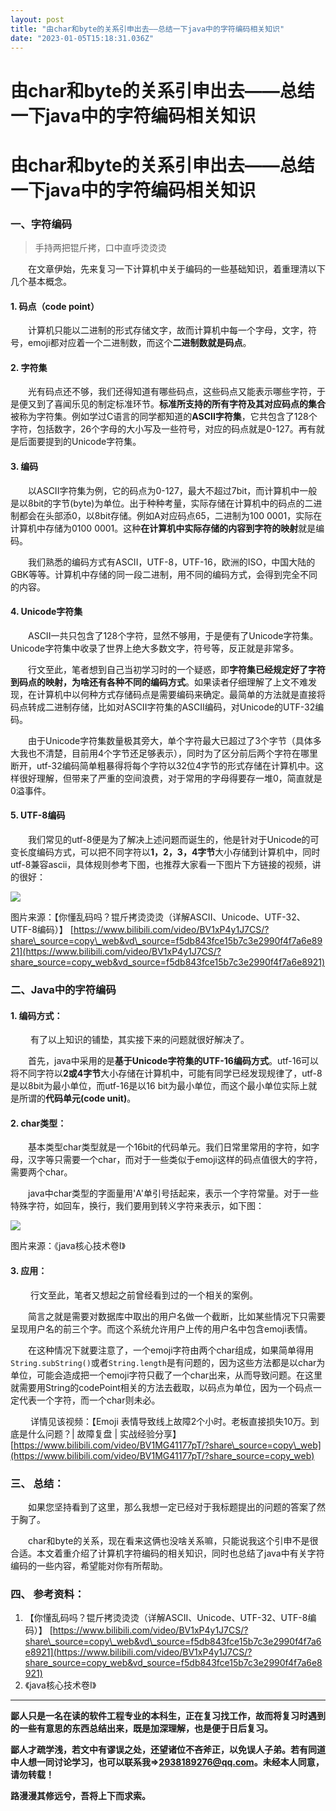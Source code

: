 ```yaml
---
layout: post
title: "由char和byte的关系引申出去——总结一下java中的字符编码相关知识"
date: "2023-01-05T15:18:31.036Z"
---
```

由char和byte的关系引申出去——总结一下java中的字符编码相关知识
=====================================

由char和byte的关系引申出去——总结一下java中的字符编码相关知识
=====================================

### 一、字符编码

> 手持两把锟斤拷，口中直呼烫烫烫

​   在文章伊始，先来复习一下计算机中关于编码的一些基础知识，着重理清以下几个基本概念。

#### 1\. 码点（code point）

​   计算机只能以二进制的形式存储文字，故而计算机中每一个字母，文字，符号，emoji都对应着一个二进制数，而这个**二进制数就是码点**。

#### 2\. 字符集

​   光有码点还不够，我们还得知道有哪些码点，这些码点又能表示哪些字符，于是便又到了喜闻乐见的制定标准环节。**标准所支持的所有字符及其对应码点的集合**被称为字符集。例如学过C语言的同学都知道的**ASCII字符集**，它共包含了128个字符，包括数字，26个字母的大小写及一些符号，对应的码点就是0-127。再有就是后面要提到的Unicode字符集。

#### 3\. 编码

​   以ASCII字符集为例，它的码点为0-127，最大不超过7bit，而计算机中一般是以8bit的字节(byte)为单位。出于种种考量，实际存储在计算机中的码点的二进制都会在头部添0，以8bit存储。例如A对应码点65，二进制为100 0001，实际在计算机中存储为0100 0001。这种**在计算机中实际存储的内容到字符的映射**就是编码。

​   我们熟悉的编码方式有ASCII，UTF-8，UTF-16，欧洲的ISO，中国大陆的GBK等等。计算机中存储的同一段二进制，用不同的编码方式，会得到完全不同的内容。

#### 4\. Unicode字符集

​   ASCII一共只包含了128个字符，显然不够用，于是便有了Unicode字符集。Unicode字符集中收录了世界上绝大多数文字，符号等，反正就是非常多。

​   行文至此，笔者想到自己当初学习时的一个疑惑，即**字符集已经规定好了字符到码点的映射，为啥还有各种不同的编码方式**。如果读者仔细理解了上文不难发现，在计算机中以何种方式存储码点是需要编码来确定。最简单的方法就是直接将码点转成二进制存储，比如对ASCII字符集的ASCII编码，对Unicode的UTF-32编码。

​   由于Unicode字符集数量极其旁大，单个字符最大已超过了3个字节（具体多大我也不清楚，目前用4个字节还足够表示），同时为了区分前后两个字符在哪里断开，utf-32编码简单粗暴得将每个字符以32位4字节的形式存储在计算机中。这样很好理解，但带来了严重的空间浪费，对于常用的字母得要存一堆0，简直就是0溢事件。

#### 5\. UTF-8编码

​   我们常见的utf-8便是为了解决上述问题而诞生的，他是针对于Unicode的可变长度编码方式，可以把不同字符以**1，2，3，4字节**大小存储到计算机中，同时utf-8兼容ascii，具体规则参考下图，也推荐大家看一下图片下方链接的视频，讲的很好：

![](https://img2023.cnblogs.com/blog/2524445/202301/2524445-20230105194810368-716979256.png)

图片来源：【你懂乱码吗？锟斤拷烫烫烫（详解ASCII、Unicode、UTF-32、UTF-8编码）】 [https://www.bilibili.com/video/BV1xP4y1J7CS/?share\_source=copy\_web&vd\_source=f5db843fce15b7c3e2990f4f7a6e8921](https://www.bilibili.com/video/BV1xP4y1J7CS/?share_source=copy_web&vd_source=f5db843fce15b7c3e2990f4f7a6e8921)

### 二、Java中的字符编码

#### 1\. 编码方式：

​   有了以上知识的铺垫，其实接下来的问题就很好解决了。

​   首先，java中采用的是**基于Unicode字符集的UTF-16编码方式**。utf-16可以将不同字符以**2或4字节**大小存储在计算机中，可能有同学已经发现规律了，utf-8是以8bit为最小单位，而utf-16是以16 bit为最小单位，而这个最小单位实际上就是所谓的**代码单元(code unit)**。

#### 2\. char类型：

​   基本类型char类型就是一个16bit的代码单元。我们日常里常用的字符，如字母，汉字等只需要一个char，而对于一些类似于emoji这样的码点值很大的字符，需要两个char。

​   java中char类型的字面量用'A'单引号括起来，表示一个字符常量。对于一些特殊字符，如回车，换行，我们要用到转义字符来表示，如下图：

![](https://img2023.cnblogs.com/blog/2524445/202301/2524445-20230105194846828-1985968484.png)

图片来源：《java核心技术卷Ⅰ》

#### 3\. 应用：

​   行文至此，笔者又想起之前曾经看到过的一个相关的案例。

​   简言之就是需要对数据库中取出的用户名做一个截断，比如某些情况下只需要呈现用户名的前三个字。而这个系统允许用户上传的用户名中包含emoji表情。

​   在这种情况下就要注意了，一个emoji字符由两个char组成，如果简单得用`String.subString()`或者`String.length`是有问题的，因为这些方法都是以char为单位，可能会造成把一个emoji字符只截了一个char出来，从而导致问题。在这里就需要用String的codePoint相关的方法去截取，以码点为单位，因为一个码点一定代表一个字符，而一个char则未必。

​   详情见该视频：【Emoji 表情导致线上故障2个小时。老板直接损失10万。到底是什么问题？| 故障复盘 | 实战经验分享】 [https://www.bilibili.com/video/BV1MG41177pT/?share\_source=copy\_web](https://www.bilibili.com/video/BV1MG41177pT/?share_source=copy_web)

### 三、 总结：

​   如果您坚持看到了这里，那么我想一定已经对于我标题提出的问题的答案了然于胸了。

​   char和byte的关系，现在看来这俩也没啥关系嘛，只能说我这个引申不是很合适。本文着重介绍了计算机字符编码的相关知识，同时也总结了java中有关字符编码的一些内容，希望能对你有所帮助。

### 四、 参考资料：

1.  【你懂乱码吗？锟斤拷烫烫烫（详解ASCII、Unicode、UTF-32、UTF-8编码）】 [https://www.bilibili.com/video/BV1xP4y1J7CS/?share\_source=copy\_web&vd\_source=f5db843fce15b7c3e2990f4f7a6e8921](https://www.bilibili.com/video/BV1xP4y1J7CS/?share_source=copy_web&vd_source=f5db843fce15b7c3e2990f4f7a6e8921)
2.  《java核心技术卷Ⅰ》

* * *

**鄙人只是一名在读的软件工程专业的本科生，正在复习找工作，故而将复习时遇到的一些有意思的东西总结出来，既是加深理解，也是便于日后复习。**

**鄙人才疏学浅，若文中有谬误之处，还望诸位不吝斧正，以免误人子弟。若有同道中人想一同讨论学习，也可以联系我=>2938189276@qq.com。未经本人同意，请勿转载！**

**路漫漫其修远兮，吾将上下而求索。**